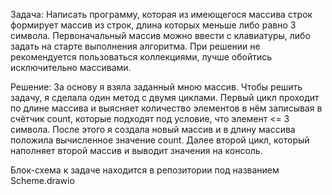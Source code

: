 Задача: Написать программу, которая из имеющегося массива строк формирует массив из строк, длина которых меньше либо равно 3 символа. Первоначальный массив можно ввести с
клавиатуры, либо задать на старте выполнения алгоритма. При решении не рекомендуется пользоваться коллекциями, лучше обойтись исключительно массивами.

Решение: За основу я взяла заданный мною массив. Чтобы решить задачу, я сделала один метод с двумя циклами. 
Первый цикл проходит по длине массива и выясняет количество элементов в нём записывая в счётчик count, которые подходят под условие, что элемент <= 3 символа.
После этого я создала новый массив и в длину массива положила вычисленное значение count.
Далее второй цикл, который наполняет второй массив и выводит значения на консоль.

Блок-схема к задаче находится в репозитории под названием Scheme.drawio